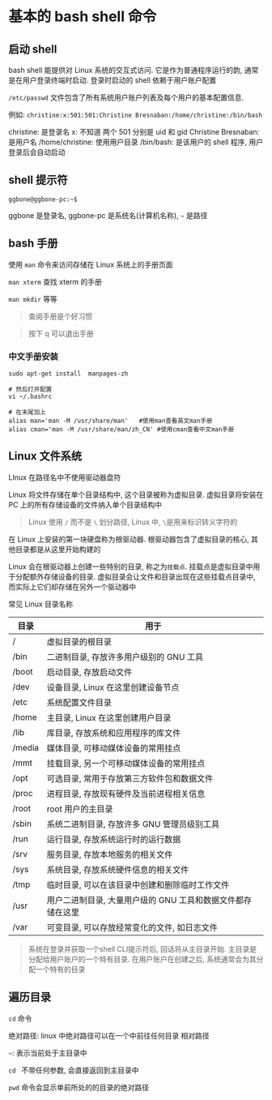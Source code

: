 # 基本的 bash shell 命令

## 启动 shell

bash shell 能提供对 Linux 系统的交互式访问. 它是作为普通程序运行的韵, 通常是在用户登录终端时启动. 登录时启动的 shell 依赖于用户账户配置

`/etc/passwd` 文件包含了所有系统用户账户列表及每个用户的基本配置信息.

例如: `christine:x:501:501:Christine Bresnaban:/home/christine:/bin/bash`

christine: 是登录名
x: 不知道
两个 501 分别是 uid 和 gid
Christine Bresnaban: 是用户名
/home/christine: 使用用户目录
/bin/bash: 是该用户的 shell 程序, 用户登录后会自动启动

## shell 提示符

`ggbone@ggbone-pc:~$`

ggbone 是登录名, ggbone-pc 是系统名(计算机名称), `~` 是路径

## bash 手册

使用 `man` 命令来访问存储在 Linux 系统上的手册页面

`man xterm` 查找 xterm 的手册

`man mkdir` 等等

> 查阅手册是个好习惯

> 按下 q 可以退出手册

### 中文手册安装

```
sudo apt-get install  manpages-zh

# 然后打开配置
vi ~/.bashrc

# 在末尾加上
alias man='man -M /usr/share/man'   #使用man查看英文man手册
alias cman='man -M /usr/share/man/zh_CN' #使用cman查看中文man手册
```

## Linux 文件系统

LInux 在路径名中不使用驱动器盘符

Linux 将文件存储在单个目录结构中, 这个目录被称为虚拟目录. 虚拟目录将安装在 PC 上的所有存储设备的文件纳入单个目录结构中

> Linux 使用 `/` 而不是 `\` 划分路径, Linux 中, `\`是用来标识转义字符的

在 Linux 上安装的第一块硬盘称为根驱动器. 根驱动器包含了虚拟目录的核心, 其他目录都是从这里开始构建的

Linux 会在根驱动器上创建一些特别的目录, 称之为`挂载点`. 挂载点是虚拟目录中用于分配额外存储设备的目录. 虚拟目录会让文件和目录出现在这些挂载点目录中, 而实际上它们却存储在另外一个驱动器中

常见 Linux 目录名称

| 目录   | 用于                                                        |
| ------ | ----------------------------------------------------------- |
| /      | 虚拟目录的根目录                                            |
| /bin   | 二进制目录, 存放许多用户级别的 GNU 工具                     |
| /boot  | 启动目录, 存放启动文件                                      |
| /dev   | 设备目录, Linux 在这里创建设备节点                          |
| /etc   | 系统配置文件目录                                            |
| /home  | 主目录, Linux 在这里创建用户目录                            |
| /lib   | 库目录, 存放系统和应用程序的库文件                          |
| /media | 媒体目录, 可移动媒体设备的常用挂点                          |
| /mmt   | 挂载目录, 另一个可移动媒体设备的常用挂点                    |
| /opt   | 可选目录, 常用于存放第三方软件包和数据文件                  |
| /proc  | 进程目录, 存放现有硬件及当前进程相关信息                    |
| /root  | root 用户的主目录                                           |
| /sbin  | 系统二进制目录, 存放许多 GNU 管理员级别工具                 |
| /run   | 运行目录, 存放系统运行时的运行数据                          |
| /srv   | 服务目录, 存放本地服务的相关文件                            |
| /sys   | 系统目录, 存放系统硬件信息的相关文件                        |
| /tmp   | 临时目录, 可以在该目录中创建和删除临时工作文件              |
| /usr   | 用户二进制目录, 大量用户级的 GNU 工具和数据文件都存储在这里 |
| /var   | 可变目录, 可以存放经常变化的文件, 如日志文件                |

> 系统在登录并获取一个shell CLI提示符后, 回话将从主目录开始. 主目录是分配给用户账户的一个特有目录. 在用户账户在创建之后, 系统通常会为其分配一个特有的目录

## 遍历目录

`cd` 命令

绝对路径: linux 中绝对路径可以在一个中前往任何目录
相对路径

`~`: 表示当前处于主目录中

`cd ` 不带任何参数, 会直接返回到主目录中


`pwd` 命令会显示单前所处的的目录的绝对路径









